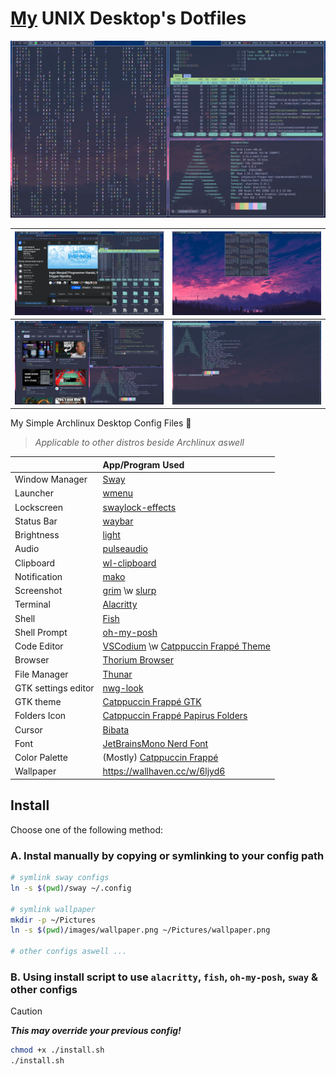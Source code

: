 # [My](https://github.com/ikhsan3adi) UNIX Desktop's Dotfiles

![Preview](preview.png)

| ![Floating](preview_1.png) | ![Bar](preview_2.png)    |
| -------------------------- | ------------------------ |
| ![Tiling](preview_3.png)   | ![Tabbed](preview_4.png) |

My Simple Archlinux Desktop Config Files 🍚

> _Applicable to other distros beside Archlinux aswell_

|                     | App/Program Used                                                                                                                                   |
| :------------------ | :------------------------------------------------------------------------------------------------------------------------------------------------- |
| Window Manager      | [Sway](https://swaywm.org/)                                                                                                                        |
| Launcher            | [wmenu](https://codeberg.org/adnano/wmenu)                                                                                                         |
| Lockscreen          | [swaylock-effects](https://github.com/mortie/swaylock-effects)                                                                                     |
| Status Bar          | [waybar](https://github.com/Alexays/Waybar)                                                                                                        |
| Brightness          | [light](https://gitlab.com/dpeukert/light)                                                                                                         |
| Audio               | [pulseaudio](https://www.freedesktop.org/wiki/Software/PulseAudio/)                                                                                |
| Clipboard           | [wl-clipboard](https://github.com/bugaevc/wl-clipboard)                                                                                            |
| Notification        | [mako](https://github.com/emersion/mako)                                                                                                           |
| Screenshot          | [grim](https://gitlab.freedesktop.org/emersion/grim) \w [slurp](https://github.com/emersion/slurp)                                                 |
| Terminal            | [Alacritty](https://github.com/alacritty/alacritty)                                                                                                |
| Shell               | [Fish](https://fishshell.com/)                                                                                                                     |
| Shell Prompt        | [oh-my-posh](https://ohmyposh.dev/)                                                                                                                |
| Code Editor         | [VSCodium](https://vscodium.com/) \w [Catppuccin Frappé Theme](https://marketplace.visualstudio.com/items?itemName=Catppuccin.catppuccin-vsc-pack) |
| Browser             | [Thorium Browser](https://thorium.rocks/)                                                                                                          |
| File Manager        | [Thunar](https://docs.xfce.org/xfce/thunar/start)                                                                                                  |
| GTK settings editor | [nwg-look](https://github.com/nwg-piotr/nwg-look)                                                                                                  |
| GTK theme           | [Catppuccin Frappé GTK](https://github.com/catppuccin/gtk/blob/main/docs/USAGE.md)                                                                 |
| Folders Icon        | [Catppuccin Frappé Papirus Folders](https://github.com/catppuccin/papirus-folders)                                                                 |
| Cursor              | [Bibata](https://github.com/ful1e5/Bibata_Cursor)                                                                                                  |
| Font                | [JetBrainsMono Nerd Font](https://www.nerdfonts.com/font-downloads)                                                                                |
| Color Palette       | (Mostly) [Catppuccin Frappé](https://catppuccin.com/palette/)                                                                                      |
| Wallpaper           | <https://wallhaven.cc/w/6ljyd6>                                                                                                                    |

## Install

Choose one of the following method:

### A. Instal manually by copying or symlinking to your config path

```sh
# symlink sway configs
ln -s $(pwd)/sway ~/.config

# symlink wallpaper
mkdir -p ~/Pictures
ln -s $(pwd)/images/wallpaper.png ~/Pictures/wallpaper.png

# other configs aswell ...
```

### B. Using install script to use `alacritty`, `fish`, `oh-my-posh`, `sway` & other configs

> [!CAUTION]
> _**This may override your previous config!**_
>
> ```sh
> chmod +x ./install.sh
> ./install.sh
> ```
